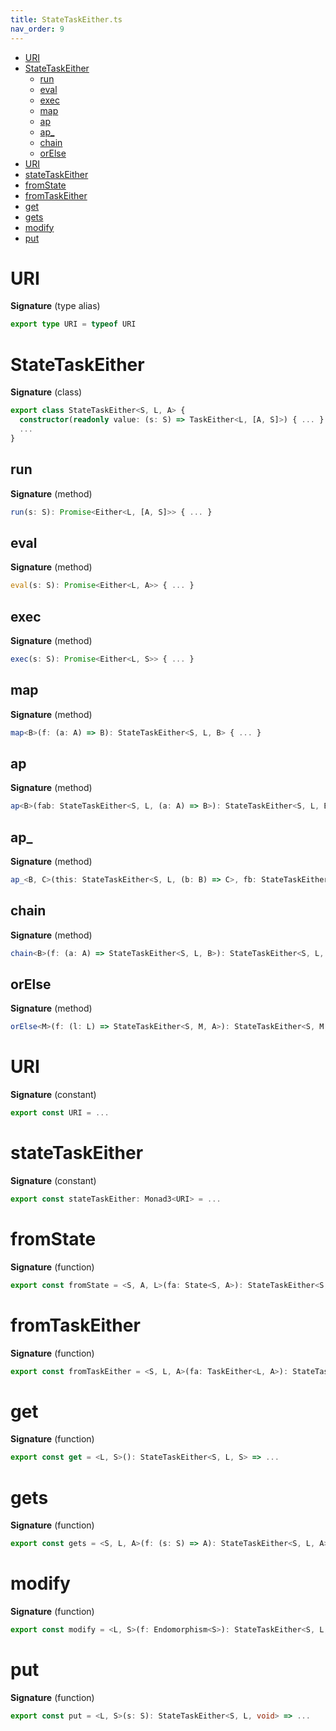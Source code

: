 ```yaml
---
title: StateTaskEither.ts
nav_order: 9
---
```


<!-- START doctoc generated TOC please keep comment here to allow auto update -->
<!-- DON'T EDIT THIS SECTION, INSTEAD RE-RUN doctoc TO UPDATE -->


- [URI](#uri)
- [StateTaskEither](#statetaskeither)
  - [run](#run)
  - [eval](#eval)
  - [exec](#exec)
  - [map](#map)
  - [ap](#ap)
  - [ap\_](#ap%5C_)
  - [chain](#chain)
  - [orElse](#orelse)
- [URI](#uri-1)
- [stateTaskEither](#statetaskeither)
- [fromState](#fromstate)
- [fromTaskEither](#fromtaskeither)
- [get](#get)
- [gets](#gets)
- [modify](#modify)
- [put](#put)

<!-- END doctoc generated TOC please keep comment here to allow auto update -->

# URI

**Signature** (type alias)

```ts
export type URI = typeof URI
```

# StateTaskEither

**Signature** (class)

```ts
export class StateTaskEither<S, L, A> {
  constructor(readonly value: (s: S) => TaskEither<L, [A, S]>) { ... }
  ...
}
```

## run

**Signature** (method)

```ts
run(s: S): Promise<Either<L, [A, S]>> { ... }
```

## eval

**Signature** (method)

```ts
eval(s: S): Promise<Either<L, A>> { ... }
```

## exec

**Signature** (method)

```ts
exec(s: S): Promise<Either<L, S>> { ... }
```

## map

**Signature** (method)

```ts
map<B>(f: (a: A) => B): StateTaskEither<S, L, B> { ... }
```

## ap

**Signature** (method)

```ts
ap<B>(fab: StateTaskEither<S, L, (a: A) => B>): StateTaskEither<S, L, B> { ... }
```

## ap\_

**Signature** (method)

```ts
ap_<B, C>(this: StateTaskEither<S, L, (b: B) => C>, fb: StateTaskEither<S, L, B>): StateTaskEither<S, L, C> { ... }
```

## chain

**Signature** (method)

```ts
chain<B>(f: (a: A) => StateTaskEither<S, L, B>): StateTaskEither<S, L, B> { ... }
```

## orElse

**Signature** (method)

```ts
orElse<M>(f: (l: L) => StateTaskEither<S, M, A>): StateTaskEither<S, M, A> { ... }
```

# URI

**Signature** (constant)

```ts
export const URI = ...
```

# stateTaskEither

**Signature** (constant)

```ts
export const stateTaskEither: Monad3<URI> = ...
```

# fromState

**Signature** (function)

```ts
export const fromState = <S, A, L>(fa: State<S, A>): StateTaskEither<S, L, A> => ...
```

# fromTaskEither

**Signature** (function)

```ts
export const fromTaskEither = <S, L, A>(fa: TaskEither<L, A>): StateTaskEither<S, L, A> => ...
```

# get

**Signature** (function)

```ts
export const get = <L, S>(): StateTaskEither<S, L, S> => ...
```

# gets

**Signature** (function)

```ts
export const gets = <S, L, A>(f: (s: S) => A): StateTaskEither<S, L, A> => ...
```

# modify

**Signature** (function)

```ts
export const modify = <L, S>(f: Endomorphism<S>): StateTaskEither<S, L, void> => ...
```

# put

**Signature** (function)

```ts
export const put = <L, S>(s: S): StateTaskEither<S, L, void> => ...
```
